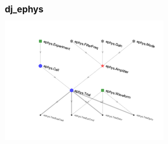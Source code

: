 # dj_ephys

![ephys schema](https://github.com/AsaBarthMaron/dj_ephys/blob/master/%2Bephys/schema.png)
